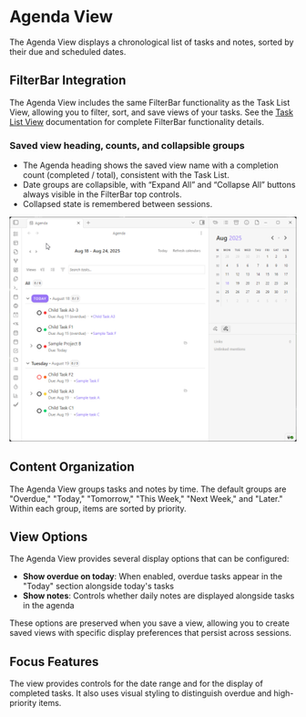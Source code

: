 # Agenda View

The Agenda View displays a chronological list of tasks and notes, sorted by their due and scheduled dates.

## FilterBar Integration

The Agenda View includes the same FilterBar functionality as the Task List View, allowing you to filter, sort, and save views of your tasks. See the [Task List View](task-list.md) documentation for complete FilterBar functionality details.


### Saved view heading, counts, and collapsible groups

- The Agenda heading shows the saved view name with a completion count (completed / total), consistent with the Task List.
- Date groups are collapsible, with “Expand All” and “Collapse All” buttons always visible in the FilterBar top controls.
- Collapsed state is remembered between sessions.

![Agenda saved view and collapsible groups](../assets/agenda-collapsible-group-and-item-count.gif)

## Content Organization

The Agenda View groups tasks and notes by time. The default groups are "Overdue," "Today," "Tomorrow," "This Week," "Next Week," and "Later." Within each group, items are sorted by priority.

## View Options

The Agenda View provides several display options that can be configured:

- **Show overdue on today**: When enabled, overdue tasks appear in the "Today" section alongside today's tasks
- **Show notes**: Controls whether daily notes are displayed alongside tasks in the agenda

These options are preserved when you save a view, allowing you to create saved views with specific display preferences that persist across sessions.

## Focus Features

The view provides controls for the date range and for the display of completed tasks. It also uses visual styling to distinguish overdue and high-priority items.